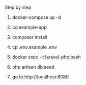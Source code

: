 Step by step

1. docker-compose up -d
2. cd example-app
3. composer install
4. cp .env.example .env
5. docker exec -it laravel-php bash
6. php artisan db:seed

7. go to http://localhost:8080
